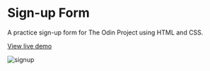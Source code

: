 # Sign-up Form

A practice sign-up form for The Odin Project using HTML and CSS.

[View live demo](https://memoryfile.github.io/signup-form/)

![signup](https://user-images.githubusercontent.com/96447025/191098313-ad21a60d-3581-4652-83a2-71d14c7a5ec2.png)
